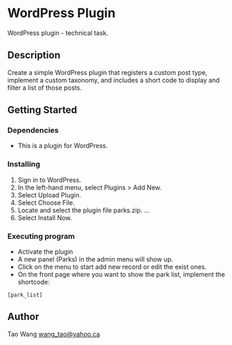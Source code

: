 # WordPress Plugin

WordPress plugin - technical task.

## Description

Create a simple WordPress plugin that registers a custom post type, implement a custom taxonomy, and
includes a short code to display and filter a list of those posts.

## Getting Started

### Dependencies

* This is a plugin for WordPress.

### Installing

1. Sign in to WordPress.
2. In the left-hand menu, select Plugins > Add New.
3. Select Upload Plugin.
4. Select Choose File.
5. Locate and select the plugin file parks.zip. ...
6. Select Install Now.

### Executing program

* Activate the plugin
* A new panel (Parks) in the admin menu will show up.
* Click on the menu to start add new record or edit the exist ones.
* On the front page where you want to show the park list, implement the shortcode:
```
[park_list]
```

## Author

Tao Wang wang_tao@yahoo.ca
